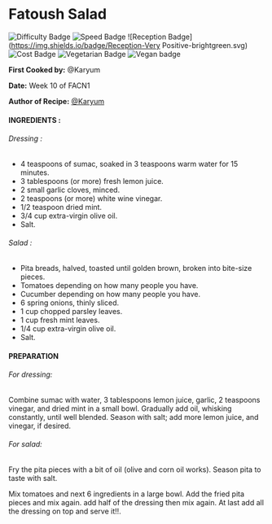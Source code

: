 # Fatoush Salad

![Difficulty Badge](https://img.shields.io/badge/Difficulty-70%25-orange.svg)
![Speed Badge](https://img.shields.io/badge/Speed-2hr-orange.svg)
![Reception Badge](https://img.shields.io/badge/Reception-Very Positive-brightgreen.svg)
![Cost Badge](https://img.shields.io/badge/Cost-Average-yellow.svg)
![Vegetarian Badge](https://img.shields.io/badge/Vegetarian-True-brightgreen.svg)
![Vegan badge](https://img.shields.io/badge/Vegan-True-brightgreen.svg)

**First Cooked by:** @Karyum

**Date:** Week 10 of FACN1

**Author of Recipe:** [@Karyum](https://github.com/karyum)

#### INGREDIENTS :

###### Dressing :

- 4 teaspoons of sumac, soaked in 3 teaspoons warm water for 15 minutes.
- 3 tablespoons (or more) fresh lemon juice.
- 2 small garlic cloves, minced.
- 2 teaspoons (or more) white wine vinegar.
- 1/2 teaspoon dried mint.
- 3/4 cup extra-virgin olive oil.
- Salt.

###### Salad :

- Pita breads, halved, toasted until golden brown, broken into bite-size pieces.
- Tomatoes depending on how many people you have.
- Cucumber depending on how many people you have.
- 6 spring onions, thinly sliced.
- 1 cup chopped parsley leaves.
- 1 cup fresh mint leaves.
- 1/4 cup extra-virgin olive oil.
- Salt.


#### PREPARATION

###### For dressing:
Combine sumac with water, 3 tablespoons lemon juice, garlic, 2 teaspoons vinegar, and dried mint in a small bowl. Gradually add oil, whisking constantly, until well blended. Season with salt; add more lemon juice, and vinegar, if desired.

###### For salad:
Fry the pita pieces with a bit of oil (olive and corn oil works). Season pita to taste with salt.

Mix tomatoes and next 6 ingredients in a large bowl. Add the fried pita pieces and mix again. add half of the dressing then mix again. At last add all the dressing on top and serve it!!.
